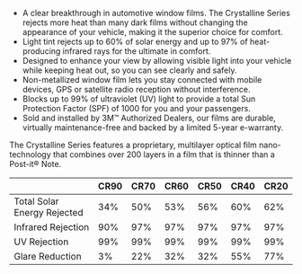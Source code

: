 - A clear breakthrough in automotive window films. The Crystalline Series rejects more heat than many dark films without changing the appearance of your vehicle, making it the superior choice for comfort.
- Light tint rejects up to 60% of solar energy and up to 97% of heat-producing infrared rays for the ultimate in comfort.
- Designed to enhance your view by allowing visible light into your vehicle while keeping heat out, so you can see clearly and safely.
- Non-metallized window film lets you stay connected with mobile devices, GPS or satellite radio reception without interference.
- Blocks up to 99% of ultraviolet (UV) light to provide a total Sun Protection Factor (SPF) of 1000 for you and your passengers.
- Sold and installed by 3M™ Authorized Dealers, our films are durable, virtually maintenance-free and backed by a limited 5-year e-warranty.
  
The Crystalline Series features a proprietary, multilayer optical film nano-technology that combines over 200 layers in a film that is thinner than a Post-it® Note.

||CR90|CR70|CR60|CR50|CR40|CR20|
|---|---|---|---|---|---|---|
|Total Solar Energy Rejected|34%|50%|53%|56%|60%|62%|
|Infrared Rejection|90%|97%|97%|97%|97%|97%|
|UV Rejection|99%|99%|99%|99%|99%|99%|
|Glare Reduction|3%|22%|32%|32%|55%|77%|
